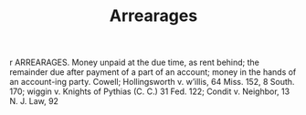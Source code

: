 ---
title: Arrearages
permalink: "/definitions/arrearages.html"
body: r ARREARAGES. Money unpaid at the due time, as rent behind; the remainder due
  after payment of a part of an account; money in the hands of an account-ing party.
  Cowell; Hollingsworth v. w’illis, 64 Miss. 152, 8 South. 170; wiggin v. Knights
  of Pythias (C. C.) 31 Fed. 122; Condit v. Neighbor, 13 N. J. Law, 92
published_at: '2018-07-07'
layout: post
---